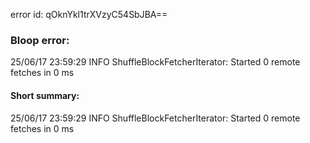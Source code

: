 error id: qOknYkl1trXVzyC54SbJBA==
### Bloop error:

25/06/17 23:59:29 INFO ShuffleBlockFetcherIterator: Started 0 remote fetches in 0 ms
#### Short summary: 

25/06/17 23:59:29 INFO ShuffleBlockFetcherIterator: Started 0 remote fetches in 0 ms